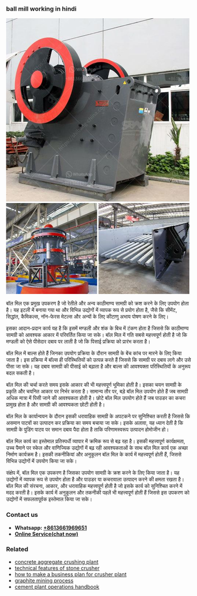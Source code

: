 <h3>ball mill working in hindi</h3><img src='1704791236.jpg' alt=''><p>बॉल मिल एक प्रमुख उपकरण है जो रेतीले और अन्य काठीमाण्य सामग्री को क्रश करने के लिए उपयोग होता है। यह इटली में बनाया गया था और विभिन्न उद्योगों में व्यापक रूप से प्रयोग होता है, जैसे कि सीमेंट, सिद्धांत, कैमिकल्स, नॉन-फेरस मेटल्स और अन्यों के लिए कीटाणु अभाय पोषण करने के लिए।</p><p>इसका आदान-प्रदान कार्य यह है कि इसमें मण्डली और शंक के बिच में टंकण होता है जिससे कि काठीमाण्य सामग्री को आवश्यक आकार में परिवर्तित किया जा सके। बॉल मिल में गति सबसे महत्त्वपूर्ण होती है जो कि मण्डली को ऐसे पीसेदार दबाव पर लाती है जो कि पिसाई प्रक्रिया को प्रारंभ करता है।</p><p>बॉल मिल में बाल्स होते हैं जिनका उपयोग प्रक्रिया के दौरान सामग्री के बेंच कांच पर मारने के लिए किया जाता है। इस प्रक्रिया में बॉल्स ही परिस्थितियों को उत्पन्न करते हैं जिससे कि सामग्री पर दबाव लागे और उसे पीसा जा सके। यह दबाव सामग्री की पीसाई को बढ़ाता है और बाल्स की आवश्यक्ता परिस्थितियों के अनुरूप बदल सकती है।</p><p>बॉल मिल की चर्चा करते समय इसके आकार की भी महत्त्वपूर्ण भूमिका होती है। इसका चयन सामग्री के प्रकृति और चयनित आकार पर निर्भर करता है। सामान्य तौर पर, बड़े बॉल मिल उपयोग होते हैं जब सामग्री अधिक मात्रा में पिसी जाने की आवश्यकता होती है। छोटे बॉल मिल उपयोग होते हैं जब पाउडर का कचरा प्रामुख होता है और सामग्री की आवश्यकता छोटी होती है।</p><p>बॉल मिल के कार्यान्वयन के दौरान इसकी धरावाहिक सामग्री के अपटकने पर सुनिश्चित करती है जिससे कि असमान पाटवों का उत्पादन कर प्रक्रिया का समय बचाया जा सके। इसके अलावा, यह ध्यान देती है कि सामग्री के पुडिंग पाटव पर समान दबाव पैदा होता है ताकि परिणामस्वरूप उत्पादन होमोजीन हो।</p><p>बॉल मिल कार्य का इस्तेमाल प्रतिस्पर्धी व्यापार में क्रमिक रूप से बढ़ रहा है। इसकी महत्त्वपूर्ण कार्यक्षमता, उच्च पैमाने पर स्केल और वाणिज्यिक उद्योगों में बढ़ रही आवश्यकताओं के साथ बॉल मिल कार्य एक अच्छा निर्माण कार्यक्रम है। इसकी तकनीकियां और अनुकूलन बॉल मिल के कार्य में महत्त्वपूर्ण होती हैं, जिससे विभिन्न उद्योगों में उपयोग किया जा सके।</p><p>संक्षेप में, बॉल मिल एक उपकरण है जिसका उपयोग सामग्री के क्रश करने के लिए किया जाता है। यह उद्योगों में व्यापक रूप से उपयोग होता है और पाउडर या कचरावाला उत्पादन करने की क्षमता रखता है। बॉल मिल की संरचना, आकार, और धरावाहिक महत्त्वपूर्ण होती है जो इसके कार्य को सुनिश्चित करने में मदद करती है। इसके कार्य में अनुकूलन और तकनीकी पहलें भी महत्त्वपूर्ण होती हैं जिससे इस उपकरण को उद्योगों में सफलतापूर्वक इस्तेमाल किया जा सके।</p><h3>Contact us</h3><ul><li><strong>Whatsapp:&nbsp;<a href="https://wa.me/8613661969651">+8613661969651</a></strong></li><li><a href="https://swt.shibang-china.com/?git&amp;zhl&amp;ball mill working in hindi"><strong>Online Service(chat now)</strong></a></li></ul><h3>Related</h3><ul><li><a href='concrete aggregate crushing plant.md'>concrete aggregate crushing plant</a></li><li><a href='technical features of stone crusher.md'>technical features of stone crusher</a></li><li><a href='how to make a business plan for crusher plant.md'>how to make a business plan for crusher plant</a></li><li><a href='graphite mining process.md'>graphite mining process</a></li><li><a href='cement plant operations handbook.md'>cement plant operations handbook</a></li></ul>